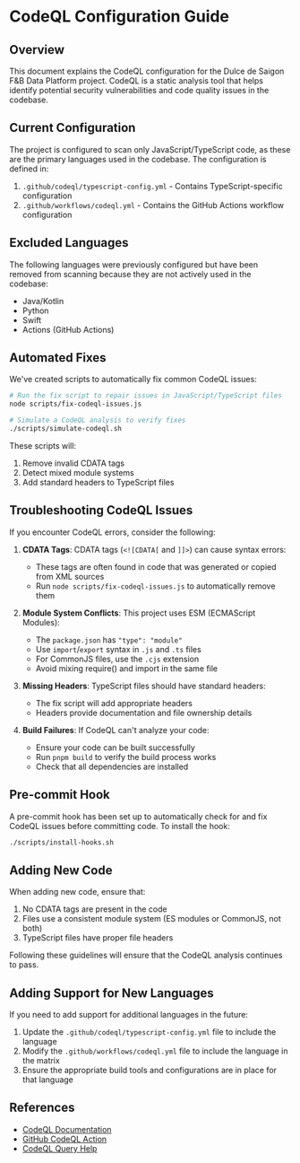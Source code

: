 # CodeQL Configuration Guide

## Overview

This document explains the CodeQL configuration for the Dulce de Saigon F&B Data Platform project. CodeQL is a static analysis tool that helps identify potential security vulnerabilities and code quality issues in the codebase.

## Current Configuration

The project is configured to scan only JavaScript/TypeScript code, as these are the primary languages used in the codebase. The configuration is defined in:

1. `.github/codeql/typescript-config.yml` - Contains TypeScript-specific configuration
2. `.github/workflows/codeql.yml` - Contains the GitHub Actions workflow configuration

## Excluded Languages

The following languages were previously configured but have been removed from scanning because they are not actively used in the codebase:

- Java/Kotlin
- Python
- Swift
- Actions (GitHub Actions)

## Automated Fixes

We've created scripts to automatically fix common CodeQL issues:

```bash
# Run the fix script to repair issues in JavaScript/TypeScript files
node scripts/fix-codeql-issues.js

# Simulate a CodeQL analysis to verify fixes
./scripts/simulate-codeql.sh
```

These scripts will:
1. Remove invalid CDATA tags
2. Detect mixed module systems
3. Add standard headers to TypeScript files

## Troubleshooting CodeQL Issues

If you encounter CodeQL errors, consider the following:

1. **CDATA Tags**: CDATA tags (`<![CDATA[` and `]]>`) can cause syntax errors:
   - These tags are often found in code that was generated or copied from XML sources
   - Run `node scripts/fix-codeql-issues.js` to automatically remove them

2. **Module System Conflicts**: This project uses ESM (ECMAScript Modules):
   - The `package.json` has `"type": "module"`
   - Use `import`/`export` syntax in `.js` and `.ts` files
   - For CommonJS files, use the `.cjs` extension
   - Avoid mixing require() and import in the same file

3. **Missing Headers**: TypeScript files should have standard headers:
   - The fix script will add appropriate headers
   - Headers provide documentation and file ownership details

4. **Build Failures**: If CodeQL can't analyze your code:
   - Ensure your code can be built successfully
   - Run `pnpm build` to verify the build process works
   - Check that all dependencies are installed

## Pre-commit Hook

A pre-commit hook has been set up to automatically check for and fix CodeQL issues before committing code. To install the hook:

```bash
./scripts/install-hooks.sh
```

## Adding New Code

When adding new code, ensure that:

1. No CDATA tags are present in the code
2. Files use a consistent module system (ES modules or CommonJS, not both)
3. TypeScript files have proper file headers

Following these guidelines will ensure that the CodeQL analysis continues to pass.

## Adding Support for New Languages

If you need to add support for additional languages in the future:

1. Update the `.github/codeql/typescript-config.yml` file to include the language
2. Modify the `.github/workflows/codeql.yml` file to include the language in the matrix
3. Ensure the appropriate build tools and configurations are in place for that language

## References

- [CodeQL Documentation](https://codeql.github.com/docs/)
- [GitHub CodeQL Action](https://github.com/github/codeql-action)
- [CodeQL Query Help](https://codeql.github.com/codeql-query-help/)
